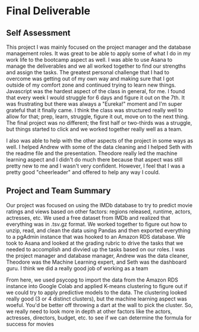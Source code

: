 # Final Deliverable

## Self Assessment 

This project I was mainly focused on the project manager and the database management roles. It was great to be able to apply some of what I do in my work life to the bootcamp aspect as well. I was able to use Asana to manage the deliverables and we all worked together to find our strengths and assign the tasks. The greatest personal challenge that I had to overcome was getting out of my own way and making sure that I got outside of my comfort zone and continued trying to learn new things. Javascript was the hardest aspect of the class in general, for me. I found that every week I would struggle for 6 days and figure it out on the 7th. It was frustrating but there was always a "Eureka!" moment and I'm super grateful that it finally came. I think the class was structured really well to allow for that; prep, learn, struggle, figure it out, move on to the next thing. The final project was no different; the first half or two-thirds was a struggle, but things started to click and we worked together really well as a team.

I also was able to help with the other aspects of the project in some ways as well. I helped Andrew with some of the data cleaning and I helped Seth with the readme file and the presentation. Theodore really led the machine learning aspect and I didn't do much there because that aspect was still pretty new to me and I wasn't very confident. However, I feel that I was a pretty good "cheerleader" and offered to help any way I could.

## Project and Team Summary

Our project was focused on using the IMDb database to try to predict movie ratings and views based on other factors: regions released, runtime, actors, actresses, etc. We used a free dataset from IMDb and realized that everything was in .tsv.gz format. We worked together to figure out how to unzip, read, and clean the data using Pandas and then exported everything to a pgAdmin instance that was hooked to an Amazon RDS database. We took to Asana and looked at the grading rubric to drive the tasks that we needed to accomplish and divvied up the tasks based on our roles. I was the project manager and database manager, Andrew was the data cleaner, Theodore was the Machine Learning expert, and Seth was the dashboard guru. I think we did a really good job of working as a team

From here, we used psycopg to import the data from the Amazon RDS instance into Google Colab and applied K-means clustering to figure out if we could try to apply predictive models to the data. The clustering looked really good (3 or 4 distinct clusters), but the machine learning aspect was woeful. You'd be better off throwing a dart at the wall to pick the cluster. So, we really need to look more in depth at other factors like the actors, actresses, directors, budget, etc. to see if we can determine the formula for success for movies
